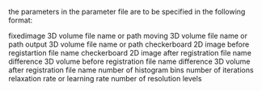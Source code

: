 the parameters in the parameter file are to be specified in the following format:

fixedimage 3D volume file name or path 
moving 3D volume file name or path 
output 3D volume file name or path 
checkerboard 2D image before registartion file name 
checkerboard 2D image after registration file name 
difference 3D volume before registration file name
difference 3D volume after registration file name
number of histogram bins 
number of iterations 
relaxation rate or learning rate
number of resolution levels
